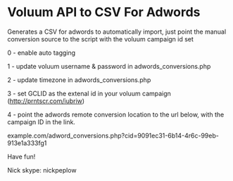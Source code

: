 # Voluum API to CSV For Adwords
Generates a CSV for adwords to automatically import, just point the manual conversion source to the script with the voluum campaign id set

0 - enable auto tagging

1 - update voluum username & password in adwords_conversions.php

2 - update timezone in adwords_conversions.php

3 - set GCLID as the extenal id in your voluum campaign (http://prntscr.com/iubriw)

4 - point the adwords remote conversion location to the url below, with the campaign ID in the link.

example.com/adword_conversions.php?cid=9091ec31-6b14-4r6c-99eb-913e1a333fg1

Have fun!

Nick
skype: nickpeplow
